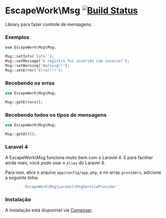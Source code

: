 # EscapeWork\Msg [![Build Status](https://secure.travis-ci.org/EscapeWork/Msg.png)](http://travis-ci.org/EscapeWork/Msg)

Library para fazer controle de mensagens.

### Exemplos 

```php
use EscapeWork\Msg\Msg;

Msg::setInfo('Info.');
Msg::setMessage('O registro foi inserido com sucesso!');
Msg::setWarning('Warning!!');
Msg::setError('Error!!!');
```

### Recebendo os erros 

```php
use EscapeWork\Msg\Msg;

Msg::getErrors();
```

### Recebendo todos os tipos de mensagens 

```php
use EscapeWork\Msg\Msg;

Msg::getAll();
```

### Laravel 4 

A EscapeWork\Msg funciona muito bem com o Laravel 4. E para facilitar ainda mais, você pode usar o `alias` do Laravel 4.

Para isso, abra o arquivo `app/config/app.php`, e no array `providers`, adicione a seguinte linha: 

```php
        'EscapeWork\Msg\Laravel\MsgServiceProvider'
```

### Instalação 

A instalação está disponível via [Composer](https://packagist.org/packages/escapework/msg).
